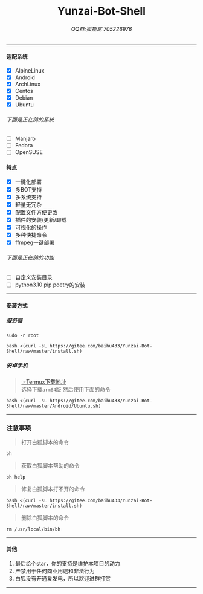 <h1 align="center">Yunzai-Bot-Shell</h1>
<h6 align="center">QQ群:狐狸窝 705226976</h6>
<hr/>

#### 适配系统

- [x] AlpineLinux
- [x] Android
- [x] ArchLinux
- [x] Centos
- [x] Debian
- [x] Ubuntu
###### 下面是正在鸽的系统
- [ ] Manjaro
- [ ] Fedora
- [ ] OpenSUSE

#### 特点

- [x] 一键化部署
- [x] 多BOT支持
- [x] 多系统支持
- [x] 轻量无冗杂
- [x] 配置文件方便更改
- [x] 插件的安装/更新/卸载
- [x] 可视化的操作
- [x] 多种快捷命令
- [x] ffmpeg一键部署
###### 下面是正在鸽的功能
- [ ] 自定义安装目录
- [ ] python3.10 pip poetry的安装

<hr>

#### 安装方式

##### 服务器

```
sudo -r root
```

```
bash <(curl -sL https://gitee.com/baihu433/Yunzai-Bot-Shell/raw/master/install.sh)
```

##### 安卓手机

>[☞Termux下载地址](https://github.com/termux/termux-app/releases)<br>
>选择下载`arm64`版 然后使用下面的命令

```
bash <(curl -sL https://gitee.com/baihu433/Yunzai-Bot-Shell/raw/master/Android/Ubuntu.sh)
```

<hr>

### 注意事项

>打开白狐脚本的命令
```
bh
```
>获取白狐脚本帮助的命令
```
bh help
```
>修复白狐脚本打不开的命令
```
bash <(curl -sL https://gitee.com/baihu433/Yunzai-Bot-Shell/raw/master/install.sh)
```
>删除白狐脚本的命令
```
rm /usr/local/bin/bh
```

<hr>

#### 其他

1. 最后给个star，你的支持是维护本项目的动力<br>
2. 严禁用于任何商业用途和非法行为<br>
3. 白狐没有开通爱发电，所以欢迎进群打赏<br>

<hr>